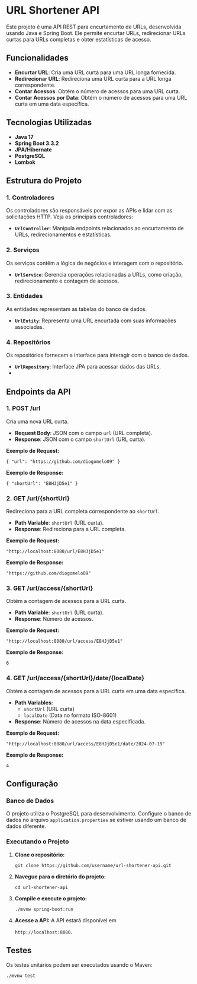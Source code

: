 # URL Shortener API

Este projeto é uma API REST para encurtamento de URLs, desenvolvida usando Java e Spring Boot. Ele permite encurtar URLs, redirecionar URLs curtas para URLs completas e obter estatísticas de acesso.

## Funcionalidades

-   **Encurtar URL**: Cria uma URL curta para uma URL longa fornecida.
-   **Redirecionar URL**: Redireciona uma URL curta para a URL longa correspondente.
-   **Contar Acessos**: Obtém o número de acessos para uma URL curta.
-   **Contar Acessos por Data**: Obtém o número de acessos para uma URL curta em uma data específica.

## Tecnologias Utilizadas

-   **Java 17**
-   **Spring Boot 3.3.2**
-   **JPA/Hibernate**
-   **PostgreSQL**
-   **Lombok**

## Estrutura do Projeto

### 1. **Controladores**

Os controladores são responsáveis por expor as APIs e lidar com as solicitações HTTP. Veja os principais controladores:

-   **`UrlController`**: Manipula endpoints relacionados ao encurtamento de URLs, redirecionamentos e estatísticas.

### 2. **Serviços**

Os serviços contêm a lógica de negócios e interagem com o repositório.

-   **`UrlService`**: Gerencia operações relacionadas a URLs, como criação, redirecionamento e contagem de acessos.

### 3. **Entidades**

As entidades representam as tabelas do banco de dados.

-   **`UrlEntity`**: Representa uma URL encurtada com suas informações associadas.

### 4. **Repositórios**

Os repositórios fornecem a interface para interagir com o banco de dados.

-   **`UrlRepository`**: Interface JPA para acessar dados das URLs.
-

## Endpoints da API

### 1. **POST /url**

Cria uma nova URL curta.

-   **Request Body**: JSON com o campo `url` (URL completa).
-   **Response**: JSON com o campo `shortUrl` (URL curta).

**Exemplo de Request:**

`{
"url": "https://github.com/diogomelo09"
}`

**Exemplo de Response:**

`{
"shortUrl": "E8HJjD5e1"
}`

### 2. **GET /url/{shortUrl}**

Redireciona para a URL completa correspondente ao `shortUrl`.

-   **Path Variable**: `shortUrl` (URL curta).
-   **Response**: Redireciona para a URL completa.

**Exemplo de Request:**

`
"http://localhost:8080/url/E8HJjD5e1"
`

**Exemplo de Response:**

`
"https://github.com/diogomelo09"
`

### 3. **GET /url/access/{shortUrl}**

Obtém a contagem de acessos para a URL curta.

-   **Path Variable**: `shortUrl` (URL curta).
-   **Response**: Número de acessos.

**Exemplo de Request:**

`
"http://localhost:8080/url/access/E8HJjD5e1"
`

**Exemplo de Response:**

`
6
`


### 4. **GET /url/access/{shortUrl}/date/{localDate}**

Obtém a contagem de acessos para a URL curta em uma data específica.

-   **Path Variables**:
    -   `shortUrl` (URL curta)
    -   `localDate` (Data no formato ISO-8601)
-   **Response**: Número de acessos na data especificada.

**Exemplo de Request:**

`
"http://localhost:8080/url/access/E8HJjD5e1/date/2024-07-19"
`

**Exemplo de Response:**

`
4
`

## Configuração

### Banco de Dados

O projeto utiliza o PostgreSQL para desenvolvimento. Configure o banco de dados no arquivo `application.properties` se estiver usando um banco de dados diferente.

### Executando o Projeto

1.  **Clone o repositório:**


    `git clone https://github.com/username/url-shortener-api.git` 

2.  **Navegue para o diretório do projeto:**


    `cd url-shortener-api` 

3.  **Compile e execute o projeto:**


    `./mvnw spring-boot:run` 

4.  **Acesse a API:** A API estará disponível em

    `http://localhost:8080`.


## Testes

Os testes unitários podem ser executados usando o Maven:


`./mvnw test` 
